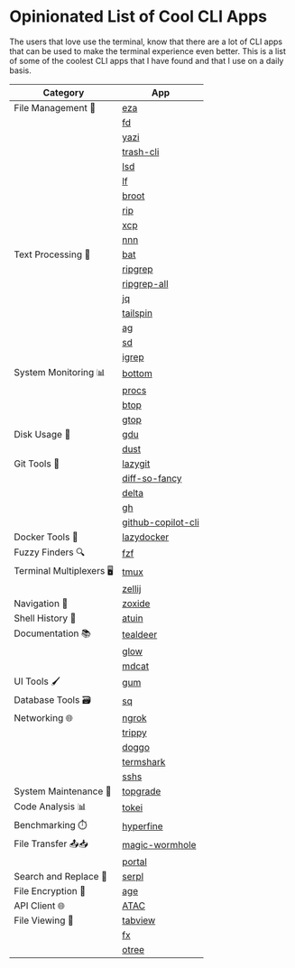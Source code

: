 # Opinionated List of Cool CLI Apps

The users that love use the terminal, know that there are a lot of CLI apps that can be used to make the terminal experience even better. This is a list of some of the coolest CLI apps that I have found and that I use on a daily basis.

| Category | App |
|----------|-----|
| File Management 📁 | [eza](https://github.com/eza-community/eza) |
| | [fd](https://github.com/sharkdp/fd) |
| | [yazi](https://github.com/sxyazi/yazi) |
| | [trash-cli](https://github.com/andreafrancia/trash-cli) |
| | [lsd](https://github.com/lsd-rs/lsd) |
| | [lf](https://github.com/gokcehan/lf) |
| | [broot](https://github.com/Canop/broot) |
| | [rip](https://github.com/nivekuil/rip) |
| | [xcp](https://github.com/tarka/xcp) |
| | [nnn](https://github.com/jarun/nnn) |
| Text Processing 📝 | [bat](https://github.com/sharkdp/bat) |
| | [ripgrep](https://github.com/BurntSushi/ripgrep) |
| | [ripgrep-all](https://github.com/phiresky/ripgrep-all) |
| | [jq](https://github.com/jqlang/jq) |
| | [tailspin](https://github.com/bensadeh/tailspin) |
| | [ag](https://github.com/ggreer/the_silver_searcher) |
| | [sd](https://github.com/chmln/sd) |
| | [igrep](https://github.com/konradsz/igrep) |
| System Monitoring 📊 | [bottom](https://github.com/ClementTsang/bottom) |
| | [procs](https://github.com/dalance/procs) |
| | [btop](https://github.com/aristocratos/btop) |
| | [gtop](https://github.com/aksakalli/gtop) |
| Disk Usage 💽 | [gdu](https://github.com/dundee/gdu) |
| | [dust](https://github.com/bootandy/dust) |
| Git Tools 🔀 | [lazygit](https://github.com/jesseduffield/lazygit) |
| | [diff-so-fancy](https://github.com/so-fancy/diff-so-fancy) |
| | [delta](https://github.com/dandavison/delta) |
| | [gh](https://github.com/cli/cli) |
| | [github-copilot-cli](https://www.npmjs.com/package/@githubnext/github-copilot-cli) |
| Docker Tools 🐳 | [lazydocker](https://github.com/jesseduffield/lazydocker) |
| Fuzzy Finders 🔍 | [fzf](https://github.com/junegunn/fzf) |
| Terminal Multiplexers 🖥️ | [tmux](https://github.com/tmux/tmux) |
| | [zellij](https://github.com/zellij-org/zellij) |
| Navigation 🧭 | [zoxide](https://github.com/ajeetdsouza/zoxide) |
| Shell History 📜 | [atuin](https://github.com/ellie/atuin) |
| Documentation 📚 | [tealdeer](https://github.com/dbrgn/tealdeer) |
| | [glow](https://github.com/charmbracelet/glow) |
| | [mdcat](https://github.com/swsnr/mdcat) |
| UI Tools 🖌️ | [gum](https://github.com/charmbracelet/gum) |
| Database Tools 🗃️ | [sq](https://github.com/neilotoole/sq) |
| Networking 🌐 | [ngrok](https://ngrok.com/) |
| | [trippy](https://github.com/fujiapple852/trippy) |
| | [doggo](https://doggo.mrkaran.dev/docs/) |
| | [termshark](https://github.com/gcla/termshark) |
| | [sshs](https://github.com/quantumsheep/sshs) |
| System Maintenance 🔧 | [topgrade](https://github.com/topgrade-rs/topgrade) |
| Code Analysis 📊 | [tokei](https://github.com/XAMPPRocky/tokei) |
| Benchmarking ⏱️ | [hyperfine](https://github.com/sharkdp/hyperfine) |
| File Transfer 📤📥 | [magic-wormhole](https://github.com/magic-wormhole/magic-wormhole) |
| | [portal](https://github.com/SpatiumPortae/portal) |
| Search and Replace 🔎 | [serpl](https://github.com/yassinebridi/serpl) |
| File Encryption 🔐 | [age](https://github.com/FiloSottile/age) |
| API Client 🌐 | [ATAC](https://github.com/Julien-cpsn/ATAC) |
| File Viewing 👀 | [tabview](https://github.com/shshemi/tabiew) |
| | [fx](https://fx.wtf/) |
| | [otree](https://github.com/fioncat/otree) |
